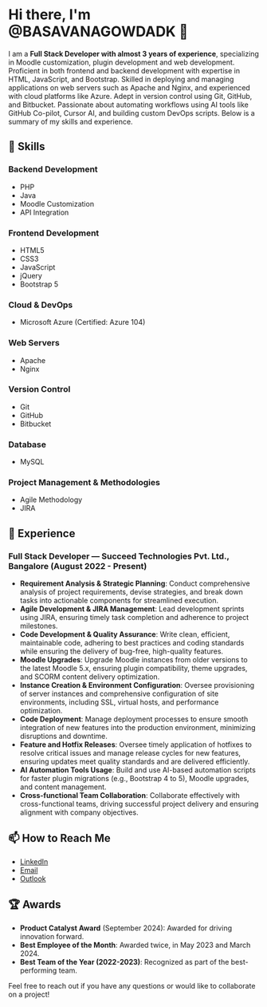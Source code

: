 # Hi there, I'm @BASAVANAGOWDADK 👋

I am a **Full Stack Developer with almost 3 years of experience**, specializing in Moodle customization, plugin development and web development. Proficient in both frontend and backend development with expertise in HTML, JavaScript, and Bootstrap. Skilled in deploying and managing applications on web servers such as Apache and Nginx, and experienced with cloud platforms like Azure. Adept in version control using Git, GitHub, and Bitbucket. Passionate about automating workflows using AI tools like GitHub Co-pilot, Cursor AI, and building custom DevOps scripts. Below is a summary of my skills and experience.

## 🚀 Skills
### Backend Development
- PHP
- Java
- Moodle Customization
- API Integration

### Frontend Development
- HTML5
- CSS3
- JavaScript
- jQuery
- Bootstrap 5

### Cloud & DevOps
- Microsoft Azure (Certified: Azure 104)

### Web Servers
- Apache
- Nginx

### Version Control
- Git
- GitHub
- Bitbucket

### Database
- MySQL

### Project Management & Methodologies
- Agile Methodology
- JIRA

## 💼 Experience

### Full Stack Developer — Succeed Technologies Pvt. Ltd., Bangalore (August 2022 - Present)

- **Requirement Analysis & Strategic Planning**: Conduct comprehensive analysis of project requirements, devise strategies, and break down tasks into actionable components for streamlined execution.
- **Agile Development & JIRA Management**: Lead development sprints using JIRA, ensuring timely task completion and adherence to project milestones.
- **Code Development & Quality Assurance**: Write clean, efficient, maintainable code, adhering to best practices and coding standards while ensuring the delivery of bug-free, high-quality features.
- **Moodle Upgrades**: Upgrade Moodle instances from older versions to the latest Moodle 5.x, ensuring plugin compatibility, theme upgrades, and SCORM content delivery optimization.
- **Instance Creation & Environment Configuration**: Oversee provisioning of server instances and comprehensive configuration of site environments, including SSL, virtual hosts, and performance optimization.
- **Code Deployment**: Manage deployment processes to ensure smooth integration of new features into the production environment, minimizing disruptions and downtime.
- **Feature and Hotfix Releases**: Oversee timely application of hotfixes to resolve critical issues and manage release cycles for new features, ensuring updates meet quality standards and are delivered efficiently.
- **AI Automation Tools Usage**: Build and use AI-based automation scripts for faster plugin migrations (e.g., Bootstrap 4 to 5), Moodle upgrades, and content management.
- **Cross-functional Team Collaboration**: Collaborate effectively with cross-functional teams, driving successful project delivery and ensuring alignment with company objectives.

## 📫 How to Reach Me
- [LinkedIn](https://www.linkedin.com/in/basavanagowda-d-k-b6b56a1a2/)
- [Email](mailto:basavanagowdadk@gmail.com)
- [Outlook](mailto:basavanagowdadk@outlook.com)

## 🏆 Awards
- **Product Catalyst Award** (September 2024): Awarded for driving innovation forward.
- **Best Employee of the Month**: Awarded twice, in May 2023 and March 2024.
- **Best Team of the Year (2022-2023)**: Recognized as part of the best-performing team.

Feel free to reach out if you have any questions or would like to collaborate on a project!
